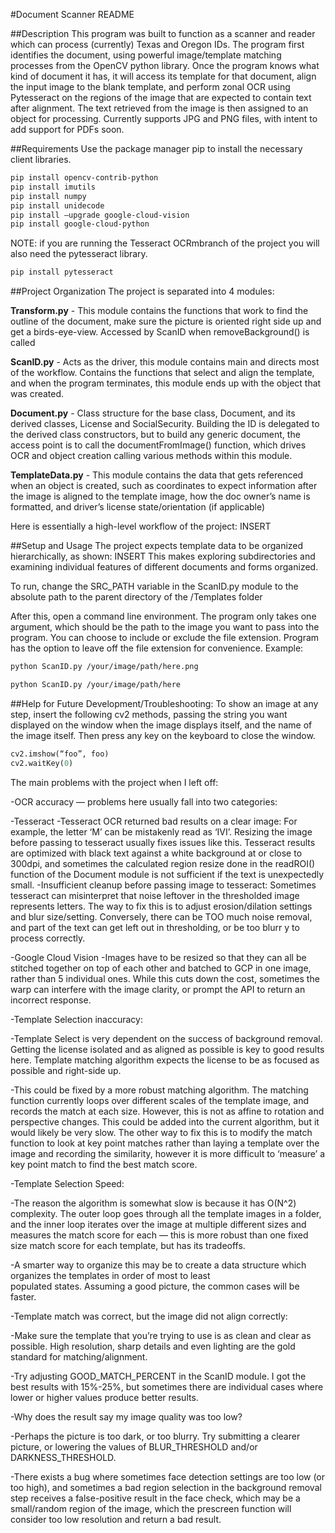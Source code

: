 #Document Scanner README

##Description
This program was built to function as a scanner and reader which can process (currently) Texas and Oregon IDs. The program first identifies the document, using powerful image/template matching processes from the OpenCV python library. Once the program knows what kind of document it has, it will access its template for that document, align the input image to the blank template, and perform zonal OCR using Pytesseract on the regions of the image that are expected to contain text after alignment. The text retrieved from the image is then assigned to an object for processing. Currently supports JPG and PNG files, with intent to add support for PDFs soon.

##Requirements
Use the package manager pip to install the necessary client libraries.
```bash
pip install opencv-contrib-python
pip install imutils
pip install numpy
pip install unidecode
pip install —upgrade google-cloud-vision
pip install google-cloud-python
```
NOTE: if you are running the Tesseract OCRmbranch of the project you will also need the pytesseract library.
```bash
pip install pytesseract
```


##Project Organization
The project is separated into 4 modules:

**Transform.py** - This module contains the functions that work to find the outline of the document, make sure the picture is oriented right side up and get a birds-eye-view. Accessed by ScanID when removeBackground() is called

**ScanID.py** - Acts as the driver, this module contains main and directs most of the workflow. Contains the functions that select and align the template, and when the program terminates, this module ends up with the object that was created.

**Document.py** - Class structure for the base class, Document, and its derived classes, License and SocialSecurity. Building the ID is delegated to the derived class constructors, but to build any generic document, the access point is to call the documentFromImage() function, which drives OCR and object creation calling various methods within this module.

**TemplateData.py** - This module contains the data that gets referenced when an object is created, such as coordinates to expect information after the image is aligned to the template image, how the doc owner’s name is formatted, and driver’s license state/orientation (if applicable)

Here is essentially a high-level workflow of the project:
INSERT

##Setup and Usage
The project expects template data to be organized hierarchically, as shown:
INSERT
This makes exploring subdirectories and examining individual features of different documents and forms organized.

To run, change the SRC_PATH variable in the ScanID.py module to the absolute path to the parent directory of the /Templates folder

After this, open a command line environment. The program only takes one argument, which should be the path to the image you want to pass into the program. You can choose to include or exclude the file extension. Program has the option to leave off the file extension for convenience. Example:
```bash
python ScanID.py /your/image/path/here.png
```
```bash
python ScanID.py /your/image/path/here
```

##Help for Future Development/Troubleshooting:
To show an image at any step, insert the following cv2 methods, passing the string you want displayed on the window when the image displays itself, and the name of the image itself. Then press any key on the keyboard to close the window.
```Python
cv2.imshow(“foo”, foo)
cv2.waitKey(0)
```

The main problems with the project when I left off:

-OCR accuracy — problems here usually fall into two categories:

   -Tesseract
      -Tesseract OCR returned bad results on a clear image: For example, the letter ‘M’ can be mistakenly read as ‘IVI’.
      Resizing the image before passing to tesseract usually fixes issues like this. Tesseract results are optimized with 
      black text against a white background at or close to 300dpi, and sometimes the calculated region resize done in the 
      readROI() function of the Document module is not sufficient if the text is unexpectedly small.
      -Insufficient cleanup before passing image to tesseract: Sometimes tesseract can misinterpret that noise leftover in the 
      thresholded image represents letters. The way to fix this is to adjust erosion/dilation settings and blur size/setting. 
      Conversely, there can be TOO much noise removal, and part of the text can get left out in thresholding, or be too blurr
      y to process correctly.
      
   -Google Cloud Vision
      -Images have to be resized so that they can all be stitched together on top of each other and batched to GCP in one 
      image, rather than 5 individual ones. While this cuts down the cost, sometimes the warp can interfere with the image 
      clarity, or prompt the API to return an incorrect response.
      
-Template Selection inaccuracy:

   -Template Select is very dependent on the success of background removal. Getting the license isolated and as aligned as 
   possible is key to good results here. Template matching algorithm expects the license to be as focused as possible and 
   right-side up.
   
-This could be fixed by a more robust matching algorithm. The matching function currently loops over different scales of the template image, and records the match at each size. However, this is not as affine to rotation and perspective changes. This could be added into the current algorithm, but it would likely be very slow. The other way to fix this is to modify the match function to look at key point matches rather than laying a template over the image and recording the similarity, however it is more difficult to ‘measure’ a key point match to find the best match score.

-Template Selection Speed:

   -The reason the algorithm is somewhat slow is because it has O(N^2) complexity. The outer loop goes through all the 
   template images in a folder, and the inner loop iterates over the image at multiple different sizes and measures the match
   score for each — this is more robust than one fixed size match score for each template, but has its tradeoffs.
   
   -A smarter way to organize this may be to create a data structure which organizes the templates in order of most to least  
   populated states. Assuming a good picture, the common cases will be faster.
   
-Template match was correct, but the image did not align correctly:

   -Make sure the template that you’re trying to use is as clean and clear as possible. High resolution, sharp details and 
   even lighting are the gold standard for matching/alignment. 
   
   -Try adjusting GOOD_MATCH_PERCENT in the ScanID module. I got the best results with 15%-25%, but sometimes there are 
   individual cases where lower or higher values produce better results.
   
-Why does the result say my image quality was too low? 

   -Perhaps the picture is too dark, or too blurry. Try submitting a clearer picture, or lowering the values of BLUR_THRESHOLD 
   and/or DARKNESS_THRESHOLD.

   -There exists a bug where sometimes face detection settings are too low (or too high), and sometimes a bad region selection 
   in the background removal step receives a false-positive result in the face check, which may be a small/random region of 
   the image, which the prescreen function will consider too low resolution and return a bad result.
